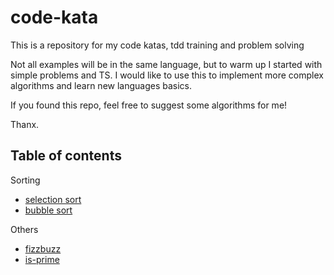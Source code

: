 # code-kata

This is a repository for my code katas, tdd training and problem solving

Not all examples will be in the same language, but to warm up I started with simple problems and TS.
I would like to use this to implement more complex algorithms and learn new languages basics.

If you found this repo, feel free to suggest some algorithms for me!

Thanx.

## Table of contents

Sorting

- [selection sort](./selection-sort)
- [bubble sort](./bubble-sort)

Others

- [fizzbuzz](./fizz-buzz)
- [is-prime](./is-prime)

